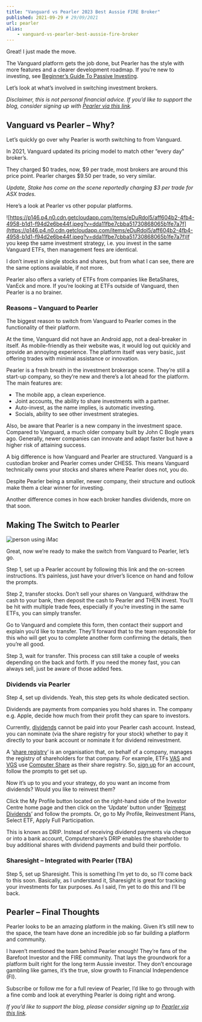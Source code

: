 ```yaml
---
title: "Vanguard vs Pearler 2023 Best Aussie FIRE Broker"
published: 2021-09-29 # 29/09/2021
url: pearler
alias:
    - vanguard-vs-pearler-best-aussie-fire-broker
---
```


<!-- <iframe frameborder="0" height="102px" loading="lazy" scrolling="no" src="https://anchor.fm/mrashleyball/embed/episodes/Vanguard-Vs-Pearler--Best-Aussie-FIRE-Broker-e181ei2" width="400px"></iframe>You’re looking to move from Vanguard to [Pearler](https://go.mrash.co/pearler)?  -->

Great! I just made the move.

The Vanguard platform gets the job done, but Pearler has the style with more features and a clearer development roadmap. If you’re new to investing, see [Beginner’s Guide To Passive Investing](https://mrash.co/beginners-guide-to-investment-income-tax-super-stocks/).

Let’s look at what’s involved in switching investment brokers.

*Disclaimer, this is not personal financial advice. If you’d like to support the blog, consider signing up with [Pearler via this link](https://go.mrash.co/pearler).*

## Vanguard vs Pearler – Why?

Let’s quickly go over why Pearler is worth switching to from Vanguard.

In 2021, Vanguard updated its pricing model to match other “every day” broker’s.

They charged $0 trades, now, $9 per trade, most brokers are around this price point. Pearler charges $9.50 per trade, so very similar.

*Update, Stake has come on the scene reportedly charging $3 per trade for ASX trades.*

Here’s a look at Pearler vs other popular platforms.

![https://p146.p4.n0.cdn.getcloudapp.com/items/eDuRdol5/aff604b2-4fb4-4958-b1d1-f94d2e6be44f.jpeg?v=dda11fbe7cbba51730868065b1fe7a7f](https://p146.p4.n0.cdn.getcloudapp.com/items/eDuRdol5/aff604b2-4fb4-4958-b1d1-f94d2e6be44f.jpeg?v=dda11fbe7cbba51730868065b1fe7a7f)If you keep the same investment strategy, i.e. you invest in the same Vanguard ETFs, then management fees are identical.

I don’t invest in single stocks and shares, but from what I can see, there are the same options available, if not more.

Pearler also offers a variety of ETFs from companies like BetaShares, VanEck and more. If you’re looking at ETFs outside of Vanguard, then Pearler is a no brainer.

### Reasons – Vanguard to Pearler

The biggest reason to switch from Vanguard to Pearler comes in the functionality of their platform.

At the time, Vanguard did not have an Android app, not a deal-breaker in itself. As mobile-friendly as their website was, it would log out quickly and provide an annoying experience. The platform itself was very basic, just offering trades with minimal assistance or innovation.

Pearler is a fresh breath in the investment brokerage scene. They’re still a start-up company, so they’re new and there’s a lot ahead for the platform. The main features are:

- The mobile app, a clean experience.
- Joint accounts, the ability to share investments with a partner.
- Auto-invest, as the name implies, is automatic investing.
- Socials, ability to see other investment strategies.

Also, be aware that Pearler is a new company in the investment space. Compared to Vanguard, a much older company built by John C Bogle years ago. Generally, newer companies can innovate and adapt faster but have a higher risk of attaining success.

A big difference is how Vanguard and Pearler are structured. Vanguard is a custodian broker and Pearler comes under CHESS. This means Vanguard technically owns your stocks and shares where Pearler does not, you do.

Despite Pearler being a smaller, newer company, their structure and outlook make them a clear winner for investing.

Another difference comes in how each broker handles dividends, more on that soon.

## Making The Switch to Pearler

![person using iMac](https://images.unsplash.com/photo-1555421689-491a97ff2040?ixid=MnwxNTI0MzJ8MHwxfGFsbHx8fHx8fHx8fDE2MzE3NjY3MzI&ixlib=rb-1.2.1&fm=jpg&q=85&fit=crop&w=1024&h=683)

Great, now we’re ready to make the switch from Vanguard to Pearler, let’s go.

Step 1, set up a Pearler account by following this link and the on-screen instructions. It’s painless, just have your driver’s licence on hand and follow the prompts.

Step 2, transfer stocks. Don’t sell your shares on Vanguard, withdraw the cash to your bank, then deposit the cash to Pearler and THEN invest. You’ll be hit with multiple trade fees, especially if you’re investing in the same ETFs, you can simply transfer.

Go to Vanguard and complete this form, then contact their support and explain you’d like to transfer. They’ll forward that to the team responsible for this who will get you to complete another form confirming the details, then you’re all good.

Step 3, wait for transfer. This process can still take a couple of weeks depending on the back and forth. If you need the money fast, you can always sell, just be aware of those added fees.

### Dividends via Pearler

Step 4, set up dividends. Yeah, this step gets its whole dedicated section.

Dividends are payments from companies you hold shares in. The company e.g. Apple, decide how much from their profit they can spare to investors.

Currently, [dividends](https://help.pearler.com/en/articles/4819214-what-happens-to-my-dividends) cannot be paid into your Pearler cash account. Instead, you can nominate (via the share registry for your stock) whether to pay it directly to your bank account or nominate it for dividend reinvestment.

A ‘[share registry](https://help.pearler.com/en/articles/4953757-what-is-a-share-registry-and-how-do-i-find-which-one-manages-a-company)‘ is an organisation that, on behalf of a company, manages the registry of shareholders for that company. For example, ETFs [VAS](https://www2.asx.com.au/markets/etp/vas) and [VGS](https://www2.asx.com.au/markets/etp/vgs) use [Computer Share](https://www.computershare.com/au) as their share registry. So, [sign up](https://www-au.computershare.com/Investor/#Home) for an account, follow the prompts to get set up.

Now it’s up to you and your strategy, do you want an income from dividends? Would you like to reinvest them?

Click the My Profile button located on the right-hand side of the Investor Centre home page and then click on the ‘Update’ button under ‘[Reinvest Dividends](https://www.computershare.com/uk/individuals/im-a-shareholder/dividend-reinvestment-plan)’ and follow the prompts. Or, go to My Profile, Reinvestment Plans, Select ETF, Apply Full Participation.

This is known as DRIP. Instead of receiving dividend payments via cheque or into a bank account, Computershare’s DRIP enables the shareholder to buy additional shares with dividend payments and build their portfolio.

### Sharesight – Integrated with Pearler (TBA)

Step 5, set up Sharesight. This is something I’m yet to do, so I’ll come back to this soon. Basically, as I understand it, Sharesight is great for tracking your investments for tax purposes. As I said, I’m yet to do this and I’ll be back.

## Pearler – Final Thoughts

Pearler looks to be an amazing platform in the making. Given it’s still new to the space, the team have done an incredible job so far building a platform and community.

I haven’t mentioned the team behind Pearler enough! They’re fans of the Barefoot Investor and the FIRE community. That lays the groundwork for a platform built right for the long term Aussie investor. They don’t encourage gambling like games, it’s the true, slow growth to Financial Independence (FI).

Subscribe or follow me for a full review of Pearler, I’d like to go through with a fine comb and look at everything Pearler is doing right and wrong.

*If you’d like to support the blog, please consider signing up to [Pearler via this link](https://go.mrash.co/pearler).*